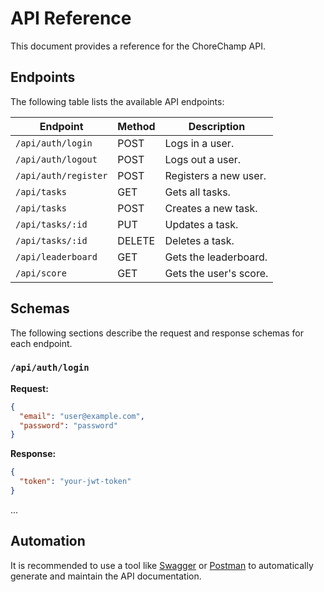 # API Reference

This document provides a reference for the ChoreChamp API.

## Endpoints

The following table lists the available API endpoints:

| Endpoint                  | Method | Description                  |
| ------------------------- | ------ | ---------------------------- |
| `/api/auth/login`         | POST   | Logs in a user.              |
| `/api/auth/logout`        | POST   | Logs out a user.             |
| `/api/auth/register`      | POST   | Registers a new user.        |
| `/api/tasks`              | GET    | Gets all tasks.              |
| `/api/tasks`              | POST   | Creates a new task.          |
| `/api/tasks/:id`          | PUT    | Updates a task.              |
| `/api/tasks/:id`          | DELETE | Deletes a task.              |
| `/api/leaderboard`        | GET    | Gets the leaderboard.        |
| `/api/score`              | GET    | Gets the user's score.       |

## Schemas

The following sections describe the request and response schemas for each endpoint.

### `/api/auth/login`

**Request:**

```json
{
  "email": "user@example.com",
  "password": "password"
}
```

**Response:**

```json
{
  "token": "your-jwt-token"
}
```

...

## Automation

It is recommended to use a tool like [Swagger](https://swagger.io/) or [Postman](https://www.postman.com/) to automatically generate and maintain the API documentation.

